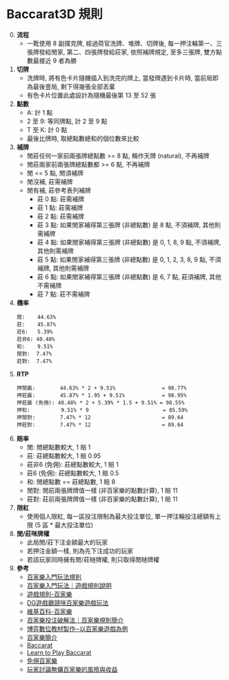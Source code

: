 Baccarat3D 規則
=========================
0. **流程**
	- 一靴使用 8 副撲克牌, 經過荷官洗牌、堆牌、切牌後, 每一押注輪第一、三張牌發給閒家, 第二、四張牌發給莊家, 依照補牌規定, 至多三張牌, 雙方點數最接近 9 者為勝
0. **切牌**
	- 洗牌時, 將有色卡片隨機插入到洗完的牌上, 當發牌遇到卡片時, 當前局即為最後壹局, 剩下得幾張全部丟棄
	- 有色卡片位置此處設計為隨機最後第 13 至 52 張
0. **點數**
	- A: 計 1 點
	- 2 至 9: 等同牌點, 計 2 至 9 點
	- T 至 K: 計 0 點
	- 最後比牌時, 取總點數總和的個位數來比較
0. **補牌**
	- 閒莊任何一家前兩張牌總點數 >= 8 點, 稱作天牌 (natural), 不再補牌
	- 閒莊兩家前兩張牌總點數都 >= 6 點, 不再補牌
	- 閒 <= 5 點, 閒須補牌
	- 閒沒補, 莊需補牌
	- 閒有補, 莊參考表列補牌
		- 莊 0 點: 莊需補牌
		- 莊 1 點: 莊需補牌
		- 莊 2 點: 莊需補牌
		- 莊 3 點: 如果閒家補得第三張牌 (非總點數) 是 8 點, 不須補牌, 其他則需補牌
		- 莊 4 點: 如果閒家補得第三張牌 (非總點數) 是 0, 1, 8, 9 點, 不須補牌, 其他則需補牌
		- 莊 5 點: 如果閒家補得第三張牌 (非總點數) 是 0, 1, 2, 3, 8, 9 點, 不須補牌, 其他則需補牌
		- 莊 6 點: 如果閒家補得第三張牌 (非總點數) 是 6, 7 點, 莊須補牌, 其他不需補牌
		- 莊 7 點: 莊不需補牌
0. **機率**
	~~~
	閒:    44.63%
	莊:    45.87%
	莊6:   5.39%
	莊非6: 40.48%
	和:    9.51%
	閒對:  7.47%
	莊對:  7.47%
	~~~
0. **RTP**
	~~~
	押閒贏:        44.63% * 2 + 9.51%               = 98.77%
	押莊贏:        45.87% * 1.95 + 9.51%            = 98.95%
	押莊贏 (免佣): 40.48% * 2 + 5.39% * 1.5 + 9.51% = 98.55%
	押和:          9.51% * 9                        = 85.59%
	押閒對:        7.47% * 12                       = 89.64
	押莊對:        7.47% * 12                       = 89.64
	~~~
0. **賠率**
	- 閒:           閒總點數較大, 1 賠 1
	- 莊:           莊總點數較大, 1 賠 0.95
	- 莊非6 (免佣): 莊總點數較大, 1 賠 1
	- 莊6 (免佣):   莊總點數較大, 1 賠 0.5
	- 和:           閒總點數 == 莊總點數, 1 賠 8
	- 閒對:         閒前兩張牌牌值一樣 (非百家樂的點數計算), 1 賠 11
	- 莊對:         莊前兩張牌牌值一樣 (非百家樂的點數計算), 1 賠 11
0. **限紅**
	- 使用個人限紅, 每一區投注限制為最大投注單位, 單一押注輪投注總額有上限 (5 區 * 最大投注單位)
0. **閒/莊咪牌權**
	- 此局閒/莊下注金額最大的玩家
	- 若押注金額一樣, 則為先下注成功的玩家
	- 若該玩家同時擁有閒/莊瞇牌權, 則只取得閒瞇牌權
0. **參考**
	- [百家樂入門玩法規則](http://百家樂必玩.com/%E7%99%BE%E5%AE%B6%E6%A8%82%E5%85%A5%E9%96%80%E7%8E%A9%E6%B3%95%E8%A6%8F%E5%89%87/)
	- [百家樂入門玩法｜遊戲規則說明](https://7pk00.com/%E7%99%BE%E5%AE%B6%E6%A8%82%E9%81%8A%E6%88%B2%E8%A6%8F%E5%89%87%E8%AA%AA%E6%98%8E/)
	- [遊戲規則-百家樂](http://www.abgres.net/gaming-web-site/html/rule/baccarat/tw.html)
	- [DG遊戲廳競咪百家樂遊戲玩法](https://7pk00.com/dg%E9%81%8A%E6%88%B2%E5%BB%B3%E7%AB%B6%E5%92%AA%E7%99%BE%E5%AE%B6%E6%A8%82%E9%81%8A%E6%88%B2%E7%8E%A9%E6%B3%95/)
	- [維基百科-百家樂](https://zh.wikipedia.org/wiki/%E7%99%BE%E5%AE%B6%E6%A8%82)
	- [百家樂投注破解法｜百家樂規則簡介](https://7pk00.com/%E7%99%BE%E5%AE%B6%E6%A8%82%E6%8A%95%E6%B3%A8%E7%A0%B4%E8%A7%A3%E6%B3%95%EF%BD%9C%E7%99%BE%E5%AE%B6%E6%A8%82%E8%A6%8F%E5%89%87%E7%B0%A1%E4%BB%8B/)
	- [博弈數位教材製作─以百家樂遊戲為例](http://ir.hust.edu.tw/bitstream/310993100/5637/1/%E7%99%BE%E5%AE%B6%E6%A8%82%E6%9B%B8%E9%9D%A2-61-1%20(3).pdf)
	- [百家樂簡介](http://www.duchang888.com/introduce.htm)
	- [Baccarat](https://www.britannica.com/topic/baccarat-card-game)
	- [Learn to Play Baccarat](https://www.star.com.au/sydney/casino/table-games/baccarat)
	- [免佣百家樂](https://iboyi66.com/%E5%85%8D%E4%BD%A3%E7%99%BE%E5%AE%B6%E6%A8%82%EF%BD%9C%E5%85%A5%E9%96%80%E7%8E%A9%E6%B3%95%E6%95%99%E5%AD%B8/)
	- [玩家討論無傭百家樂的風險與收益](http://lovingwon.com/article/7969.html)
